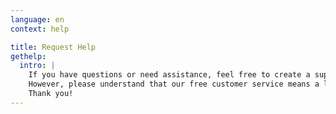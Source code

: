```yaml
---
language: en
context: help

title: Request Help
gethelp:
  intro: |
    If you have questions or need assistance, feel free to create a support ticket.<br/>
    However, please understand that our free customer service means a lot of effort and we would highly appreciate it, if you use the search function of our knowledge base before contacting us. If you want to suggest new features or want to report a bug you may <a href="https://github.com/cryptomator/cryptomator/issues">have a look on our issues on GitHub</a>. :cat:<br/>
    Thank you!
---
```

